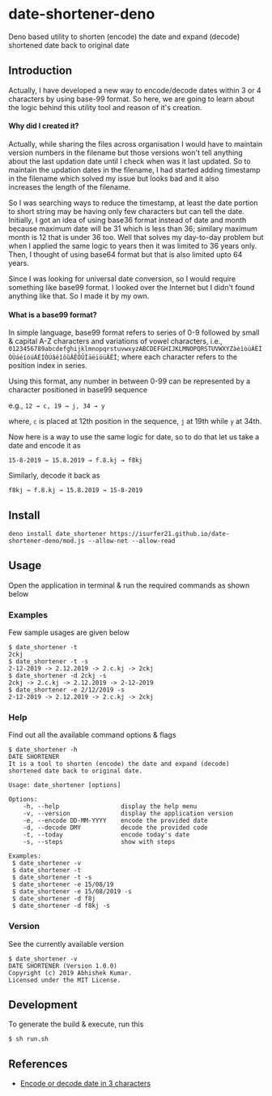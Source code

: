# date-shortener-deno
Deno based utility to shorten (encode) the date and expand (decode) shortened date back to original date

## Introduction
Actually, I have developed a new way to encode/decode dates within 3 or 4 characters by using base-99 format. So here, we are going to learn about the logic behind this utility tool and reason of it's creation.

#### Why did I created it?
Actually, while sharing the files across organisation I would have to maintain version numbers in the filename but those versions won't tell anything about the last updation date until I check when was it last updated. So to maintain the updation dates in the filename, I had started adding timestamp in the filename which solved my issue but looks bad and it also increases the length of the filename. 

So I was searching ways to reduce the timestamp, at least the date portion to short string may be having only few characters but can tell the date. Initially, I got an idea of using base36 format instead of date and month because maximum date will be 31 which is less than 36; similary maximum month is 12 that is under 36 too. Well that solves my day-to-day problem but when I applied the same logic to years then it was limited to 36 years only. Then, I thought of using base64 format but that is also limited upto 64 years. 

Since I was looking for universal date conversion, so I would require something like base99 format. I looked over the Internet but I didn't found anything like that. So I made it by my own.

#### What is a base99 format?
In simple language, base99 format refers to series of 0-9 followed by small & capital A-Z characters and variations of vowel characters, i.e., `0123456789abcdefghijklmnopqrstuvwxyzABCDEFGHIJKLMNOPQRSTUVWXYZàèìòùÀÈÌÒÙáéíóúÁÉÍÓÚâêîôûÂÊÔÛÎäëïöüÄËÏ`; where each character refers to the position index in series.

Using this format, any number in between 0-99 can be represented by a character positioned in base99 sequence 

e.g., `12 → c, 19 → j, 34 → y`

where, `c` is placed at 12th position in the sequence, `j` at 19th while `y` at 34th.

Now here is a way to use the same logic for date, so to do that let us take a date and encode it as

`15-8-2019 → 15.8.2019 → f.8.kj → f8kj`

Similarly, decode it back as

`f8kj → f.8.kj → 15.8.2019 → 15-8-2019`

## Install

```
deno install date_shortener https://isurfer21.github.io/date-shortener-deno/mod.js --allow-net --allow-read
```

## Usage
Open the application in terminal & run the required commands as shown below

### Examples
Few sample usages are given below

```
$ date_shortener -t
2ckj
$ date_shortener -t -s
2-12-2019 -> 2.12.2019 -> 2.c.kj -> 2ckj
$ date_shortener -d 2ckj -s
2ckj -> 2.c.kj -> 2.12.2019 -> 2-12-2019
$ date_shortener -e 2/12/2019 -s
2-12-2019 -> 2.12.2019 -> 2.c.kj -> 2ckj
```

### Help
Find out all the available command options & flags 

```
$ date_shortener -h
DATE SHORTENER
It is a tool to shorten (encode) the date and expand (decode) shortened date back to original date.

Usage: date_shortener [options]

Options:
    -h, --help                 display the help menu
    -v, --version              display the application version
    -e, --encode DD-MM-YYYY    encode the provided date
    -d, --decode DMY           decode the provided code
    -t, --today                encode today's date
    -s, --steps                show with steps

Examples: 
 $ date_shortener -v 
 $ date_shortener -t 
 $ date_shortener -t -s 
 $ date_shortener -e 15/08/19 
 $ date_shortener -e 15/08/2019 -s 
 $ date_shortener -d f8j 
 $ date_shortener -d f8kj -s 

```

### Version
See the currently available version

```
$ date_shortener -v
DATE SHORTENER (Version 1.0.0)
Copyright (c) 2019 Abhishek Kumar.
Licensed under the MIT License.
```

## Development
To generate the build & execute, run this

```
$ sh run.sh
```

## References
- [Encode or decode date in 3 characters](http://akzcool.blogspot.com/2019/10/encode-or-decode-in-3-characters.html)
